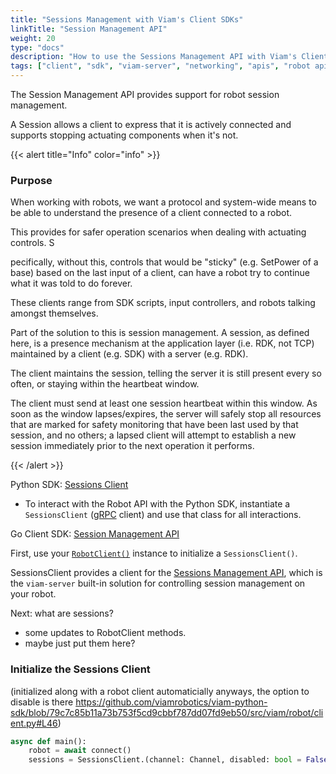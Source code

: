 ```yaml
---
title: "Sessions Management with Viam's Client SDKs"
linkTitle: "Session Management API"
weight: 20
type: "docs"
description: "How to use the Sessions Management API with Viam's Client SDKs."
tags: ["client", "sdk", "viam-server", "networking", "apis", "robot api", "session", "sessions", "session management"]
---
```


The Session Management API provides support for robot session management.

A Session allows a client to express that it is actively connected and
supports stopping actuating components when it's not.

{{< alert title="Info" color="info" >}}

### Purpose

When working with robots, we want a protocol and system-wide means to be able to understand the presence of a client connected to a robot.

This provides for safer operation scenarios when dealing with actuating controls. S

pecifically, without this, controls that would be "sticky" (e.g. SetPower of a base) based on the last input of a client, can have a robot try to continue what it was told to do forever.

These clients range from SDK scripts, input controllers, and robots talking amongst themselves.

Part of the solution to this is session management.
A session, as defined here, is a presence mechanism at the application layer (i.e. RDK, not TCP) maintained by a client (e.g. SDK) with a server (e.g. RDK).

The client maintains the session, telling the server it is still present every so often, or staying within the heartbeat window.

The client must send at least one session heartbeat within this window.
As soon as the window lapses/expires, the server will safely stop all resources that are marked for safety monitoring that have been last used by that session, and no others; a lapsed client will attempt to establish a new session immediately prior to the next operation it performs.

{{< /alert >}}

Python SDK: [Sessions Client](https://python.viam.dev/autoapi/viam/sessions_client/index.html#viam.sessions_client.SessionsClient)

- To interact with the Robot API with the Python SDK, instantiate a `SessionsClient` ([gRPC](https://grpc.io/) client) and use that class for all interactions.

Go Client SDK: [Session Management API](https://pkg.go.dev/go.viam.com/rdk@v0.5.0/session)

First, use your [`RobotClient()`](/program/apis/#robot-api) instance to initialize a `SessionsClient()`.

SessionsClient provides a client for the [Sessions Management API](https://github.com/viamrobotics/rdk/blob/main/robot/client/client.go), which is the `viam-server` built-in solution for controlling session management on your robot.

Next: what are sessions?

- some updates to RobotClient methods.
- maybe just put them here?

### Initialize the Sessions Client

(initialized along with a robot client automaticially anyways, the option to disable is there https://github.com/viamrobotics/viam-python-sdk/blob/79c7c85b11a73b753f5cd9cbbf787dd07fd9eb50/src/viam/robot/client.py#L46)

```python {class="line-numbers linkable-line-numbers"}
async def main():
    robot = await connect()
    sessions = SessionsClient.(channel: Channel, disabled: bool = False)
```
